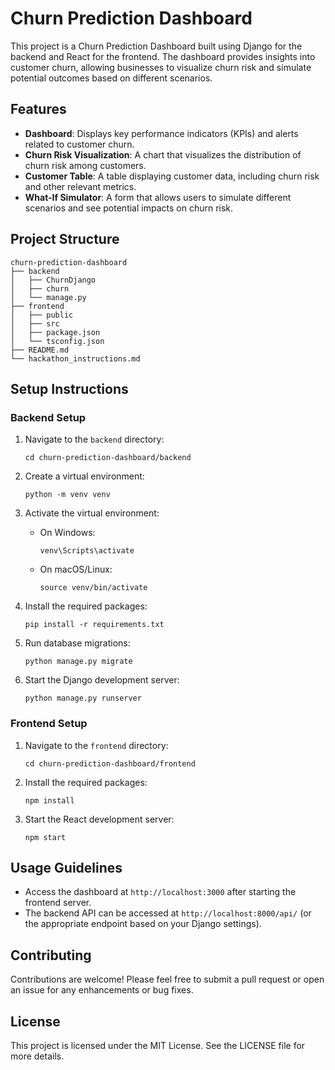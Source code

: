 # Churn Prediction Dashboard

This project is a Churn Prediction Dashboard built using Django for the backend and React for the frontend. The dashboard provides insights into customer churn, allowing businesses to visualize churn risk and simulate potential outcomes based on different scenarios.

## Features

- **Dashboard**: Displays key performance indicators (KPIs) and alerts related to customer churn.
- **Churn Risk Visualization**: A chart that visualizes the distribution of churn risk among customers.
- **Customer Table**: A table displaying customer data, including churn risk and other relevant metrics.
- **What-If Simulator**: A form that allows users to simulate different scenarios and see potential impacts on churn risk.

## Project Structure

```
churn-prediction-dashboard
├── backend
│   ├── ChurnDjango
│   ├── churn
│   └── manage.py
├── frontend
│   ├── public
│   ├── src
│   ├── package.json
│   └── tsconfig.json
├── README.md
└── hackathon_instructions.md
```

## Setup Instructions

### Backend Setup

1. Navigate to the `backend` directory:
   ```
   cd churn-prediction-dashboard/backend
   ```

2. Create a virtual environment:
   ```
   python -m venv venv
   ```

3. Activate the virtual environment:
   - On Windows:
     ```
     venv\Scripts\activate
     ```
   - On macOS/Linux:
     ```
     source venv/bin/activate
     ```

4. Install the required packages:
   ```
   pip install -r requirements.txt
   ```

5. Run database migrations:
   ```
   python manage.py migrate
   ```

6. Start the Django development server:
   ```
   python manage.py runserver
   ```

### Frontend Setup

1. Navigate to the `frontend` directory:
   ```
   cd churn-prediction-dashboard/frontend
   ```

2. Install the required packages:
   ```
   npm install
   ```

3. Start the React development server:
   ```
   npm start
   ```

## Usage Guidelines

- Access the dashboard at `http://localhost:3000` after starting the frontend server.
- The backend API can be accessed at `http://localhost:8000/api/` (or the appropriate endpoint based on your Django settings).

## Contributing

Contributions are welcome! Please feel free to submit a pull request or open an issue for any enhancements or bug fixes.

## License

This project is licensed under the MIT License. See the LICENSE file for more details.